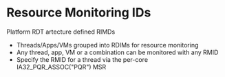 # Resource Monitoring IDs
Platform RDT artecture defined RIMDs
* Threads/Apps/VMs grouped into RDIMs for resource monitoring
* Any thread, app, VM or a combination can be monitored with any RMID
* Specify the RMID for a thread via the per-core IA32_PQR_ASSOC("PQR") MSR
